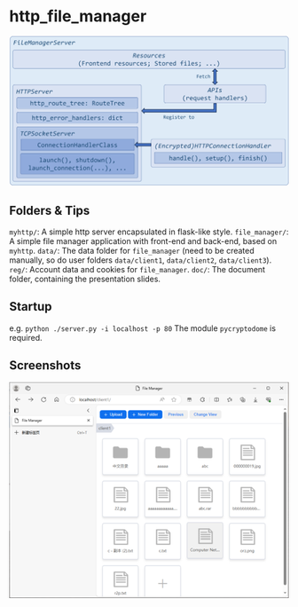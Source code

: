 # http_file_manager
<center><img src="./doc/img/stack.png" /></center>

## Folders & Tips
`myhttp/`: A simple http server encapsulated in flask-like style.
`file_manager/`: A simple file manager application with front-end and back-end, based on `myhttp`.
`data/`: The data folder for `file_manager` (need to be created manually, so do user folders `data/client1`, `data/client2`, `data/client3`).
`reg/`: Account data and cookies for `file_manager`.
`doc/`: The document folder, containing the presentation slides.

## Startup
e.g. `python ./server.py -i localhost -p 80`
The module `pycryptodome` is required.

## Screenshots
<center><img src="./doc/img/demo01.png" /></center>
